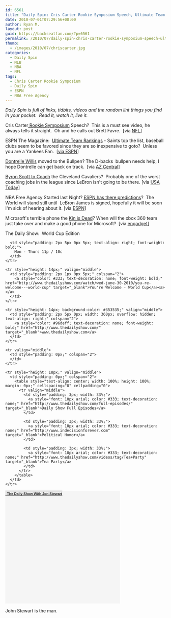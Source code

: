 ```yaml
---
id: 6561
title: "Daily Spin: Cris Carter Rookie Symposium Speech, Ultimate Team Rankings,  Kin is Dead"
date: 2010-07-01T07:29:56+00:00
author: Ryan M.
layout: post
guid: https://backseatfan.com/?p=6561
permalink: /2010/07/daily-spin-chris-carter-rookie-symposium-speech-ultimate-team-rankings-kin-is-dead/
thumb:
  - /images/2010/07/chriscarter.jpg
categories:
  - Daily Spin
  - MLB
  - NBA
  - NFL
tags:
  - Chris Carter Rookie Symposium
  - Daily Spin
  - ESPN
  - NBA Free Agency
---
```


<div class="entry">
  <p>
    <em>Daily Spin is full of links, tidbits, videos and the random lint things you find in your pocket.  Read it, watch it, live it.</em>
  </p>

  <p>
    Cris Carter<a href="http://www.nfl.com/videos/nfl-rookie-symposium/09000d5d818eab34/Carter-speaks-his-mind"> Rookie Symposium</a> Speech?  This is a must see video, he always tells it straight.  Oh and he calls out Brett Favre.  [via <a href="http://www.nfl.com/videos/nfl-rookie-symposium/09000d5d818eab34/Carter-speaks-his-mind">NFL</a>]
  </p>

  <p>
    ESPN The Magazine:  <a href="http://espn.go.com/sportsnation/teamrankings#table">Ultimate Team Rankings</a> - Saints top the list, baseball clubs seem to be favored since they are so inexpensive to goto?  Unless you are a Yankees Fan.  [<a href="http://espn.go.com/sportsnation/teamrankings#table">via ESPN</a>]
  </p>

  <p>
    <a href="http://www.azcentral.com/sports/diamondbacks/articles/2010/06/30/20100630arizona-diamondbacks-dontrelle-willis-moved.html">Dontrelle Willis</a> moved to the Bullpen? The D-backs  bullpen needs help, I hope Dontrelle can get back on track.  [via <a href="http://www.azcentral.com/sports/diamondbacks/articles/2010/06/30/20100630arizona-diamondbacks-dontrelle-willis-moved.html">AZ Central</a>]
  </p>

  <p>
    <a href="http://www.usatoday.com/sports/basketball/nba/2010-07-01-scott-cavaliers-update_N.htm">Byron Scott to Coach</a> the Cleveland Cavaliers?  Probably one of the worst coaching jobs in the league since LeBron isn't going to be there. [via <a href="http://www.usatoday.com/sports/basketball/nba/2010-07-01-scott-cavaliers-update_N.htm">USA Today</a>]
  </p>

  <p>
    NBA Free Agency Started last Night? <a href="http://sports.espn.go.com/nba/news/story?page=FreeAgency-100630">ESPN has there predictions</a>?  The World will stand still until  LeBron James is signed, hopefully it will be soon I'm sick of hearing about it. [via <a href="http://sports.espn.go.com/nba/news/story?page=FreeAgency-100630">ESPN</a>]
  </p>

  <p>
    Microsoft's terrible phone the <a href="http://www.engadget.com/2010/06/30/microsoft-kin-is-dead/">Kin is Dead</a>? When will the xbox 360 team just take over and make a good phone for Microsoft?  [via <a href="http://www.engadget.com/2010/06/30/microsoft-kin-is-dead/">engadget</a>]
  </p>

  <p>
    The Daily Show:  World Cup Edition
  </p>

  <table style="font: 11px arial; color: #333333; background-color: #f5f5f5; width: 360px; height: 353px;" cellspacing="0" cellpadding="0">
    <tr style="background-color: #e5e5e5;" valign="middle">
      <td style="padding: 2px 1px 0px 5px;">
        <a style="color: #333; text-decoration: none; font-weight: bold;" href="http://www.thedailyshow.com" target="_blank">The Daily Show With Jon Stewart</a>
      </td>

      <td style="padding: 2px 5px 0px 5px; text-align: right; font-weight: bold;">
        Mon - Thurs 11p / 10c
      </td>
    </tr>

    <tr style="height: 14px;" valign="middle">
      <td style="padding: 2px 1px 0px 5px;" colspan="2">
        <a style="color: #333; text-decoration: none; font-weight: bold;" href="http://www.thedailyshow.com/watch/wed-june-30-2010/you-re-welcome---world-cup" target="_blank">You're Welcome - World Cup</a><a></a>
      </td>
    </tr>

    <tr style="height: 14px; background-color: #353535;" valign="middle">
      <td style="padding: 2px 5px 0px; width: 360px; overflow: hidden; text-align: right;" colspan="2">
        <a style="color: #96deff; text-decoration: none; font-weight: bold;" href="http://www.thedailyshow.com/" target="_blank">www.thedailyshow.com</a>
      </td>
    </tr>

    <tr valign="middle">
      <td style="padding: 0px;" colspan="2">
      </td>
    </tr>

    <tr style="height: 18px;" valign="middle">
      <td style="padding: 0px;" colspan="2">
        <table style="text-align: center; width: 100%; height: 100%; margin: 0px;" cellspacing="0" cellpadding="0">
          <tr valign="middle">
            <td style="padding: 3px; width: 33%;">
              <a style="font: 10px arial; color: #333; text-decoration: none;" href="http://www.thedailyshow.com/full-episodes/" target="_blank">Daily Show Full Episodes</a>
            </td>

            <td style="padding: 3px; width: 33%;">
              <a style="font: 10px arial; color: #333; text-decoration: none;" href="http://www.indecisionforever.com" target="_blank">Political Humor</a>
            </td>

            <td style="padding: 3px; width: 33%;">
              <a style="font: 10px arial; color: #333; text-decoration: none;" href="http://www.thedailyshow.com/videos/tag/Tea+Party" target="_blank">Tea Party</a>
            </td>
          </tr>
        </table>
      </td>
    </tr>
  </table>

  <p>
    John Stewart is the man.
  </p>
</div>
